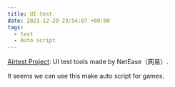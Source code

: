 ```yaml
---
title: UI test
date: 2023-12-29 23:54:07 +08:00
tags:
  - test
  - Auto script
---
```


[Airtest Project](https://airtest.netease.com/): UI test tools made by NetEase（网易）.

It seems we can use this make auto script for games.

